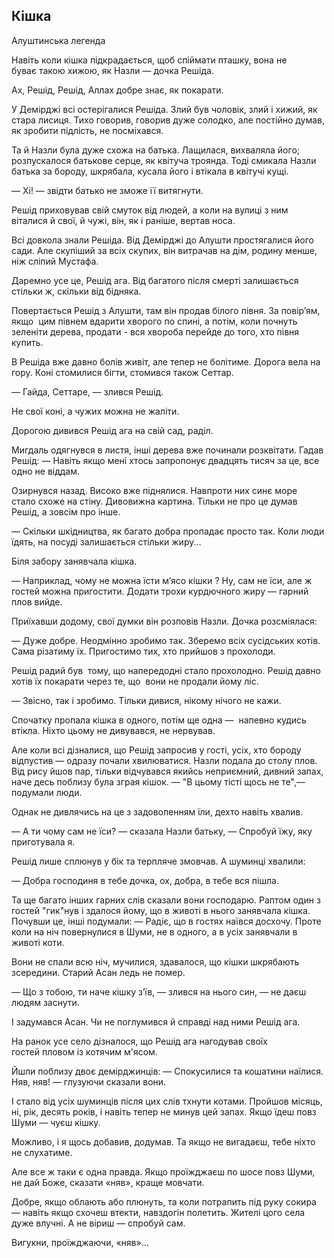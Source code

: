 ## Кішка

Алуштинська легенда

Навіть коли кішка підкрадається, щоб спіймати пташку, вона не буває такою хижою, як Назли — дочка Решіда.

Ах, Решід, Решід, Аллах добре знає, як покарати.

У Демірджі всі остерігалися Решіда.
Злий був чоловік, злий і хижий, як стара лисиця.
Тихо говорив, говорив дуже солодко, але постійно думав, як зробити підлість, не посміхався.

Та й Назли була дуже схожа на батька.
Лащилася, вихваляла його; розпускалося батькове серце, як квітуча троянда.
Тоді смикала Назли батька за бороду, шкрябала, кусала його і втікала в квітучі кущі.

— Хі! — звідти батько не зможе її витягнути.

Решід приховував свій смуток від людей, а коли на вулиці з ним віталися й свої, й чужі, він, як і раніше, вертав носа.

Всі довкола знали Решіда.
Від Демірджі до Алушти простягалися його сади.
Але скупіший за всіх скупих, він витрачав на дім, родину менше, ніж сліпий Мустафа.

Даремно усе це, Решід ага.
Від багатого після смерті залишається стільки ж, скільки від бідняка.

Повертається Решід з Алушти, там він продав білого півня.
За повір’ям, якщо  цим півнем вдарити хворого по спині, а потім, коли почнуть зеленіти дерева, продати - вся хвороба перейде до того, хто півня купить.

В Решіда вже давно болів живіт, але тепер не болітиме.
Дорога вела на гору.
Коні стомилися бігти, стомився також Сеттар.

— Гайда, Сеттаре, — злився Решід.

Не свої коні, а чужих можна не жаліти.

Дорогою дивився Решід ага на свій сад, раділ.

Мигдаль одягнувся в листя, інші дерева вже починали розквітати.
Гадав Решід:
— Навіть якщо мені хтось запропонує двадцять тисяч за це, все одно не віддам.

Озирнувся назад.
Високо вже піднялися.
Навпроти них синє море стало схоже на стіну.
Дивовижна картина.
Тільки не про це думав Решід, а зовсім про інше.

— Скільки шкідництва, як багато добра пропадає просто так.
Коли люди їдять, на посуді залишається стільки жиру...

Біля забору занявчала кішка.

— Наприклад, чому не можна їсти м’ясо кішки ?
Ну, сам не їси, але ж гостей можна пригостити.
Додати трохи курдючного жиру — гарний плов вийде.

Приїхавши додому, свої думки він розповів Назли.
Дочка розсміялася:

— Дуже добре.
Неодмінно зробимо так.
Зберемо всіх сусідських котів.
Сама різатиму їх.
Пригостимо тих, хто прийшов з прохолоди.

Решід радий був  тому, що напередодні стало прохолодно.
Решід давно хотів їх покарати через те, що  вони не продали йому ліс.

— Звісно, так і зробимо.
Тільки дивися, нікому нічого не кажи.

Спочатку пропала кішка в одного, потім ще одна —  напевно кудись втікла.
Ніхто цьому не дивувався, не нервував.

Але коли всі дізналися, що Решід запросив у гості, усіх, хто бороду відпустив — одразу почали хвилюватися.
Назли подала до столу плов.
Від рису йшов пар, тільки відчувався якийсь неприємний, дивний запах, наче десь поблизу була зграя кішок.
— "В цьому тісті щось не те",— подумали люди.

Однак не дивлячись на це з задоволенням їли, дехто навіть хвалив.

— А ти чому сам не їси? — сказала Назли батьку, — Спробуй їжу, яку приготувала я.

Решід лише сплюнув у бік та терпляче змовчав.
А шуминці хвалили:

— Добра господиня в тебе дочка, ох, добра, в тебе вся пішла.

Та ще багато інших гарних слів сказали вони господарю.
Раптом один з гостей "гик"нув і здалося йому, що в животі в нього занявчала кішка.
Почувши це, інші подумали: — Радіє, що в гостях наївся досхочу.
Проте коли на ніч повернулися в Шуми, не в одного, а в усіх занявчали в животі коти.

Вони не спали всю ніч, мучилися, здавалося, що кішки шкрябають зсередини.
Старий Асан ледь не помер.

— Що з тобою, ти наче кішку з’їв, — злився на нього син, — не даєш людям заснути.

І задумався Асан.
Чи не поглумився й справді над ними Решід ага.

На ранок усе село дізналося, що Решід ага нагодував своїх гостей пловом із котячим м'ясом.

Йшли поблизу двоє демірджинців:
— Спокусилися та кошатини наїлися.
Няв, няв! — глузуючи сказали вони. 

І стало від усіх шуминців після цих слів тхнути котами.
Пройшов місяць, ні, рік, десять років, і навіть тепер не минув цей запах.
Якщо їдеш повз Шуми — чуєш кішку.

Можливо, і я щось добавив, додумав.
Та якщо не вигадаєш, тебе ніхто не слухатиме.

Але все ж таки є одна правда.
Якщо проїжджаєш по шосе повз Шуми, не дай Боже, сказати «няв», краще мовчати.

Добре, якщо облають або плюнуть, та коли потрапить під руку сокира — навіть якщо схочеш втекти, навздогін полетить.
Жителі цого села дуже влучні.
А не віриш — спробуй сам.

Вигукни, проїжджаючи, «няв»...
